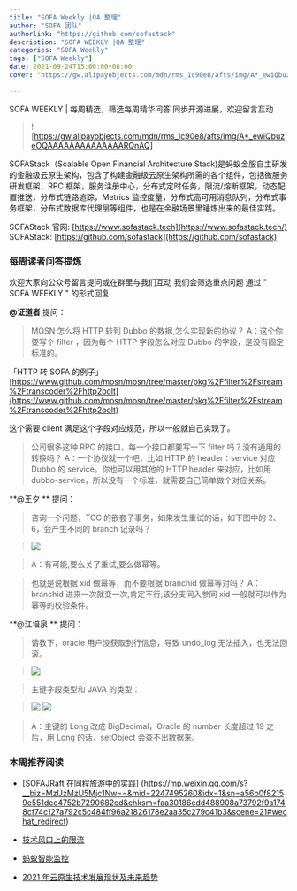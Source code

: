 ```yaml
---
title: "SOFA Weekly |QA 整理"
author: "SOFA 团队"
authorlink: "https://github.com/sofastack"
description: "SOFA WEEKLY |QA 整理"
categories: "SOFA Weekly"
tags: ["SOFA Weekly"]
date: 2021-09-24T15:00:00+08:00
cover: "https://gw.alipayobjects.com/mdn/rms_1c90e8/afts/img/A*_ewiQbuzeOQAAAAAAAAAAAAAARQnAQ"

---
```


SOFA WEEKLY | 每周精选，筛选每周精华问答
同步开源进展，欢迎留言互动

>![https://gw.alipayobjects.com/mdn/rms_1c90e8/afts/img/A*_ewiQbuzeOQAAAAAAAAAAAAAARQnAQ]

SOFAStack（Scalable Open Financial Architecture Stack)是蚂蚁金服自主研发的金融级云原生架构，包含了构建金融级云原生架构所需的各个组件，包括微服务研发框架，RPC 框架，服务注册中心，分布式定时任务，限流/熔断框架，动态配置推送，分布式链路追踪，Metrics 监控度量，分布式高可用消息队列，分布式事务框架，分布式数据库代理层等组件，也是在金融场景里锤炼出来的最佳实践。

SOFAStack 官网: [https://www.sofastack.tech](https://www.sofastack.tech/)
SOFAStack: [https://github.com/sofastack](https://github.com/sofastack)

### 每周读者问答提炼

欢迎大家向公众号留言提问或在群里与我们互动
我们会筛选重点问题
通过 " SOFA WEEKLY " 的形式回复

**@证道者** 提问：

>MOSN 怎么将 HTTP 转到 Dubbo 的数据,怎么实现新的协议？
>A：这个你要写个 filter ，因为每个 HTTP 字段怎么对应 Dubbo 的字段，是没有固定标准的。

「HTTP 转 SOFA 的例子」
[https://www.github.com/mosn/mosn/tree/master/pkg%2Ffilter%2Fstream%2Ftranscoder%2Fhttp2bolt](https://www.github.com/mosn/mosn/tree/master/pkg%2Ffilter%2Fstream%2Ftranscoder%2Fhttp2bolt)

这个需要 client 满足这个字段对应规范，所以一般就自己实现了。

> 公司很多这种 RPC 的接口，每一个接口都要写一下 filter 吗？没有通用的转换吗？
> A：一个协议就一个吧，比如 HTTP 的 header：service 对应 Dubbo 的 service。你也可以用其他的 HTTP header 来对应，比如用 dubbo-service，所以没有一个标准，就需要自己简单做个对应关系。

**@王夕 ** 提问：

>咨询一个问题，TCC 的嵌套子事务，如果发生重试的话，如下图中的 2、6，会产生不同的 branch 记录吗？

>![](https://gw.alipayobjects.com/zos/bmw-prod/da0db886-3ee6-4211-82cf-c8701685af95.webp)

>A：有可能,要么关了重试,要么做幂等。

>也就是说根据 xid 做幂等，而不要根据 branchid 做幂等对吗？
>A：branchid 进来一次就变一次,肯定不行,该分支同入参同 xid 一般就可以作为幂等的校验条件。

**@江培泉 ** 提问：

> 请教下，oracle 用户没获取到行信息，导致 undo_log 无法插入，也无法回滚。

>![](https://gw.alipayobjects.com/zos/bmw-prod/6a31f501-f439-4e31-b627-30978e8dfab3.webp)

> 主键字段类型和 JAVA 的类型：

>![](https://gw.alipayobjects.com/zos/bmw-prod/e6f4d8c1-5eec-42a8-963d-ae2bd79e7e49.webp)
>![](https://gw.alipayobjects.com/zos/bmw-prod/c7a152da-57c8-4994-a628-5b40ad6b9c6c.webp)

> A：主键的 Long 改成 BigDecimal，Oracle 的 number 长度超过 19 之后，用 Long 的话，setObject 会查不出数据来。

### 本周推荐阅读

- [SOFAJRaft 在同程旅游中的实践]
(https://mp.weixin.qq.com/s?__biz=MzUzMzU5Mjc1Nw==&mid=2247495260&idx=1&sn=a56b0f82159e551dec4752b7290682cd&chksm=faa30186cdd488908a73792f9a1748cf74c127a792c5c484ff96a21826178e2aa35c279c41b3&scene=21#wechat_redirect)

- [技术风口上的限流](https://mp.weixin.qq.com/s?__biz=MzUzMzU5Mjc1Nw==&mid=2247494701&idx=1&sn=f9a2b71de8b5ade84c77b87a8649fa3a&chksm=faa303f7cdd48ae1b1528ee903a0edc9beb691608efd924189bcf025e462ea8be7bc742772e1&scene=21#wechat_redirect)

- [蚂蚁智能监控](https://mp.weixin.qq.com/s?__biz=MzUzMzU5Mjc1Nw==&mid=2247494372&idx=1&sn=bb10a77c657251ee29d5fcc19c058ce7&chksm=faa3053ecdd48c28c35e262d04659766d8c0b411f1d5605b2dd7981b4345e1d4bf47cc977130&scene=21#wechat_redirect)

- [2021 年云原生技术发展现状及未来趋势](https://mp.weixin.qq.com/s?__biz=MzUzMzU5Mjc1Nw==&mid=2247492248&idx=1&sn=c26d93b04b2ee8d06d8d495e114cb960&chksm=faa30d42cdd48454b4166a29efa6c0e775ff443f972bd74cc1eb057ed4f0878b2cb162b356bc&scene=21#wechat_redirect)

